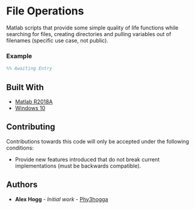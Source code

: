 # File Operations

Matlab scripts that provide some simple quality of life functions while searching for files, creating directories and pulling variables out of filenames (specific use case, not public).

### Example



```matlab
%% Awaiting Entry
```

## Built With

* [Matlab R2018A](https://www.mathworks.com/products/matlab.html)
* [Windows 10](https://www.microsoft.com/en-gb/software-download/windows10)

## Contributing

Contributions towards this code will only be accepted under the following conditions:
* Provide new features introduced that do not break current implementations (must be backwards compatible).

## Authors
* **Alex Hogg** - *Initial work* - [Phy3hogga](https://github.com/Phy3hogga)